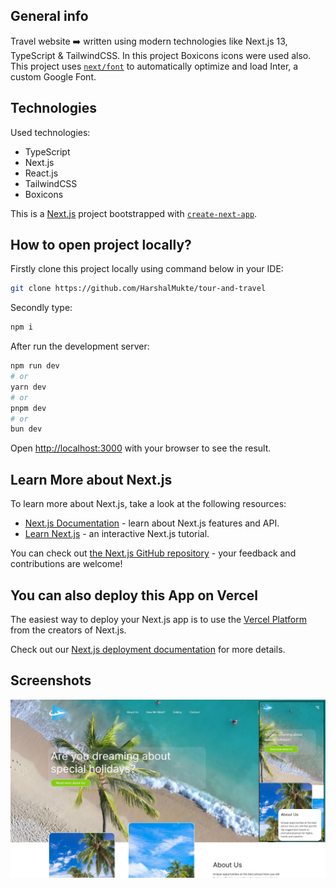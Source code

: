 ## General info

Travel website ➡️ written using modern technologies like Next.js 13, TypeScript & TailwindCSS. In this project Boxicons icons were used also.
This project uses [`next/font`](https://nextjs.org/docs/basic-features/font-optimization) to automatically optimize and load Inter, a custom Google Font.

## Technologies

Used technologies:

- TypeScript
- Next.js
- React.js
- TailwindCSS
- Boxicons

This is a [Next.js](https://nextjs.org/) project bootstrapped with [`create-next-app`](https://github.com/vercel/next.js/tree/canary/packages/create-next-app).

## How to open project locally?

Firstly clone this project locally using command below in your IDE:

```bash
git clone https://github.com/HarshalMukte/tour-and-travel
```

Secondly type:

```bash
npm i
```

After run the development server:

```bash
npm run dev
# or
yarn dev
# or
pnpm dev
# or
bun dev
```

Open [http://localhost:3000](http://localhost:3000) with your browser to see the result.

## Learn More about Next.js

To learn more about Next.js, take a look at the following resources:

- [Next.js Documentation](https://nextjs.org/docs) - learn about Next.js features and API.
- [Learn Next.js](https://nextjs.org/learn) - an interactive Next.js tutorial.

You can check out [the Next.js GitHub repository](https://github.com/vercel/next.js/) - your feedback and contributions are welcome!

## You can also deploy this App on Vercel

The easiest way to deploy your Next.js app is to use the [Vercel Platform](https://vercel.com/new?utm_medium=default-template&filter=next.js&utm_source=create-next-app&utm_campaign=create-next-app-readme) from the creators of Next.js.

Check out our [Next.js deployment documentation](https://nextjs.org/docs/deployment) for more details.

## Screenshots

![screenshot](./screenshots/screenshot01.jpg)
